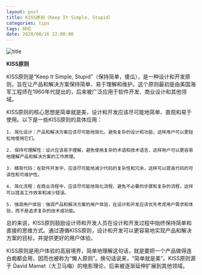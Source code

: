 ```yaml
---
layout: post
title: KISS原则（Keep It Simple, Stupid）
categories: tips 
tags: 辩论
date: 2020/08/16 22:00:00
---
```


![title](https://image.sideproject.cn/titlex/titlex_152.jpg)

**KISS原则**

KISS原则是“Keep It Simple, Stupid”（保持简单，傻瓜），是一种设计和开发原则，旨在让产品和解决方案保持简单、易于理解和维护。这个原则最初是由美国海军工程师在1960年代提出的，后来被广泛应用于软件开发、商业设计和其他领域。

KISS原则的核心思想是简单就是美，设计和开发应该尽可能地简单、直观和易于使用。以下是一些KISS原则的具体应用：

```
1. 简化设计：产品和解决方案应该尽可能地简化，避免复杂的设计和功能，这样用户可以更轻松地使用它们。

2. 保持可理解性：设计应该易于理解，避免使用复杂的术语和技术语言，这样用户可以更容易地理解产品和解决方案的工作原理。

3. 精简代码：在软件开发中，应该尽可能地减少代码的复杂性和冗余，这样可以提高代码的可读性和可维护性。

4. 简化流程：在商业流程中，应该尽可能地简化流程，避免不必要的步骤和复杂的流程，这样可以提高工作效率和减少错误。

5. 强调用户体验：强调产品和解决方案的用户体验，在设计和开发应该优先考虑用户需求和体验，而不是追求复杂的技术或功能。
```

总的来说，KISS原则鼓励设计师和开发人员在设计和开发过程中始终保持简单和直接的思维方式。通过遵循KISS原则，设计和开发可以更容易地实现产品和解决方案的目标，并提供更好的用户体验。

KISS原则是用户体验的高层境界，简单地理解这句话，就是要把一个产品做得连白痴都会用，因而也被称为“懒人原则”。换句话说来，“简单就是美”。KISS原则源于 David Mamet（大卫马梅）的电影理论，后来被逐渐延伸扩展到其他领域。
